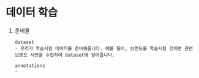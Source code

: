 # 데이터 학습

1. 준비물

   ```
   dataset
   - 우리가 학습시킬 데이터를 준비해줍니다. 예를 들어, 브랜드를 학습시킬 것이면 관련 브랜드 사진을 수집하여 dataset에 넣어줍니다.
   
   annotations
   - 
   ```

   